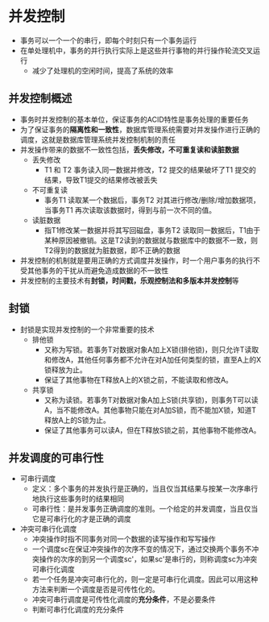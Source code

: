 # 并发控制
- 事务可以一个一个的串行，即每个时刻只有一个事务运行
- 在单处理机中，事务的并行执行实际上是这些并行事物的并行操作轮流交叉运行
	- 减少了处理机的空闲时间，提高了系统的效率
## 并发控制概述
- 事务时并发控制的基本单位，保证事务的ACID特性是事务处理的重要任务
- 为了保证事务的**隔离性和一致性**，数据库管理系统需要对并发操作进行正确的调度，这就是数据库管理系统并发控制机制的责任
- 并发操作带来的数据不一致性包括，**丢失修改，不可重复读和读脏数据**
	- 丢失修改
		- T1 和 T2 事务读入同一数据并修改，T2 提交的结果破坏了T1 提交的结果，导致T1提交的结果修改被丢失
	- 不可重复读
		- 事务T1 读取某一个数据后，事务T2 对其进行修改/删除/增加数据项，当事务T1 再次读取该数据时，得到与前一次不同的值。
	- 读脏数据
		- 指T1修改某一数据并将其写回磁盘，事务T2 读取同一数据后，T1由于某种原因被撤销。这是T2读到的数据就与数据库中的数据不一致，则T2得到的数据就为脏数据，即不正确的数据
- 并发控制的机制就是要用正确的方式调度并发操作，时一个用户事务的执行不受其他事务的干扰从而避免造成数据的不一致性
- 并发控制的主要技术有**封锁，时间戳，乐观控制法和多版本并发控制**等
## 封锁
- 封锁是实现并发控制的一个非常重要的技术
	- 排他锁
		- 又称为写锁。若事务T对数据对象A加上X锁(排他锁)，则只允许T读取和修改A，其他任何事务都不允许在对A加任何类型的锁，直至A上的X锁释放为止。
		- 保证了其他事物在T释放A上的X锁之前，不能读取和修改A。
	- 共享锁
		- 又称为读锁。若事务T对数据对象A加上S锁(共享锁)，则事务T可以读A，当不能修改A。其他事物只能在对A加S锁，而不能加X锁，知道T释放A上的S锁为止。
		- 保证了其他事务可以读A，但在T释放S锁之前，其他事物不能修改A。
## 并发调度的可串行性
- 可串行调度
	- 定义：多个事务的并发执行是正确的，当且仅当其结果与按某一次序串行地执行这些事务时的结果相同
	- 可串行性：是并发事务正确调度的准则。一个给定的并发调度，当且仅当它是可串行化的才是正确的调度
- 冲突可串行化调度
	- 冲突操作时指不同事务对同一个数据的读写操作和写写操作
	- 一个调度sc在保证冲突操作的次序不变的情况下，通过交换两个事务不冲突操作的次序的到另一个调度sc'，如果sc'是串行的，则称调度sc为冲突可串行化调度
	- 若一个任务是冲突可串行化的，则一定是可串行化调度。因此可以用这种方法来判断一个调度是否是可传性化的。
	- 冲突可串行调度是可传性化调度的**充分条件**，不是必要条件
	- 判断可串行化调度的充分条件